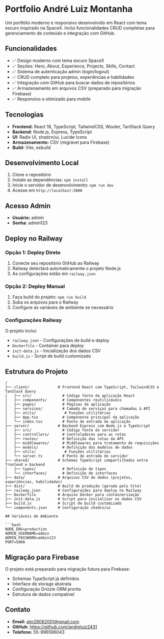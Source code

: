 # Portfolio André Luiz Montanha

Um portfólio moderno e responsivo desenvolvido em React com tema escuro inspirado na SpaceX. Inclui funcionalidades CRUD completas para gerenciamento de conteúdo e integração com GitHub.

## Funcionalidades

- ✅ Design moderno com tema escuro SpaceX
- ✅ Seções: Hero, About, Experience, Projects, Skills, Contact
- ✅ Sistema de autenticação admin (login/logout)
- ✅ CRUD completo para projetos, experiências e habilidades
- ✅ Integração com GitHub para buscar dados de repositórios
- ✅ Armazenamento em arquivos CSV (preparado para migração Firebase)
- ✅ Responsivo e otimizado para mobile

## Tecnologias

- **Frontend:** React 18, TypeScript, TailwindCSS, Wouter, TanStack Query
- **Backend:** Node.js, Express, TypeScript
- **UI:** Radix UI, shadcn/ui, Lucide Icons
- **Armazenamento:** CSV (migrável para Firebase)
- **Build:** Vite, esbuild

## Desenvolvimento Local

1. Clone o repositório
2. Instale as dependências: `npm install`
3. Inicie o servidor de desenvolvimento: `npm run dev`
4. Acesse em `http://localhost:5000`

## Acesso Admin

- **Usuário:** admin
- **Senha:** admin123

## Deploy no Railway

### Opção 1: Deploy Direto
1. Conecte seu repositório GitHub ao Railway
2. Railway detectará automaticamente o projeto Node.js
3. As configurações estão em `railway.json`

### Opção 2: Deploy Manual
1. Faça build do projeto: `npm run build`
2. Suba os arquivos para o Railway
3. Configure as variáveis de ambiente se necessário

### Configurações Railway

O projeto inclui:
- `railway.json` - Configurações de build e deploy
- `Dockerfile` - Container para deploy
- `init-data.js` - Inicialização dos dados CSV
- `build.js` - Script de build customizado

## Estrutura do Projeto

```
/
├── client/             # Frontend React com TypeScript, TailwindCSS e TanStack Query
│   ├── src/              # Código fonte da aplicação React
│   ├── components/       # Componentes reutilizáveis
│   ├── pages/            # Páginas da aplicação
│   ├── services/         # Camada de serviços para chamadas à API
│   ├── utils/             # Funções utilitárias
│   ├── App.tsx           # Componente principal da aplicação
│   └── index.tsx         # Ponto de entrada da aplicação
├── server/             # Backend Express com Node.js e TypeScript
│   ├── src/              # Código fonte do servidor
│   ├── controllers/      # Controladores para as rotas
│   ├── routes/           # Definição das rotas da API
│   ├── middlewares/      # Middlewares para tratamento de requisições
│   ├── models/           # Definição dos modelos de dados
│   ├── utils/             # Funções utilitárias
│   └── server.ts         # Ponto de entrada do servidor
├── shared/             # Schemas TypeScript compartilhados entre frontend e backend
│   ├── types/            # Definição de tipos
│   └── interfaces/       # Definição de interfaces
├── data/               # Arquivos CSV de dados (projetos, experiências, habilidades)
├── dist/               # Build de produção (gerado pelo Vite)
├── railway.json        # Configurações para deploy no Railway
├── Dockerfile          # Arquivo Docker para containerização
├── init-data.js        # Script para inicializar os dados CSV
├── build.js            # Script de build customizado
└── components.json     # Configuração shadcn/ui

## Variáveis de Ambiente

```bash
NODE_ENV=production
ADMIN_USERNAME=admin
ADMIN_PASSWORD=admin123
PORT=5000
```

## Migração para Firebase

O projeto está preparado para migração futura para Firebase:
- Schemas TypeScript já definidos
- Interface de storage abstrata
- Configuração Drizzle ORM pronta
- Estrutura de dados compatível

## Contato

- **Email:** alm28062001@gmail.com
- **GitHub:** https://github.com/andreluiz2431
- **Telefone:** 55-996596043